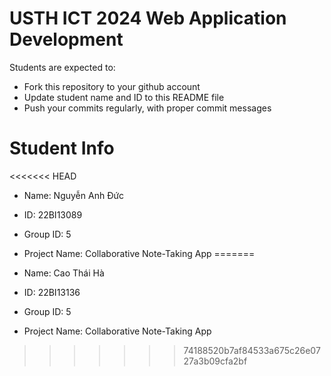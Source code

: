 USTH ICT 2024 Web Application Development
=====================================================

Students are expected to:

* Fork this repository to your github account
* Update student name and ID to this README file
* Push your commits regularly, with proper commit messages

Student Info
=======================

<<<<<<< HEAD
* Name: Nguyễn Anh Đức
* ID: 22BI13089
* Group ID: 5
* Project Name: Collaborative Note-Taking App
=======




* Name: Cao Thái Hà
* ID: 22BI13136
* Group ID: 5
* Project Name: Collaborative Note-Taking App


>>>>>>> 74188520b7af84533a675c26e0727a3b09cfa2bf
